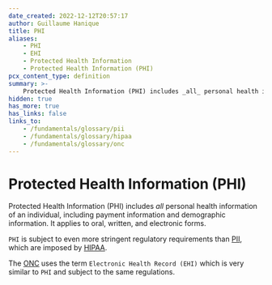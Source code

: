```yaml
---
date_created: 2022-12-12T20:57:17
author: Guillaume Hanique
title: PHI
aliases:
    - PHI
    - EHI
    - Protected Health Information
    - Protected Health Information (PHI)
pcx_content_type: definition
summary: >-
    Protected Health Information (PHI) includes _all_ personal health information of an individual, including payment information and demographic information.
hidden: true
has_more: true
has_links: false
links_to:
    - /fundamentals/glossary/pii
    - /fundamentals/glossary/hipaa
    - /fundamentals/glossary/onc
---
```


# Protected Health Information (PHI)

Protected Health Information (PHI) includes _all_ personal health information of an individual, including payment information and demographic information. It applies to oral, written, and electronic forms.

`PHI` is subject to even more stringent regulatory requirements than [PII](/fundamentals/glossary/pii), which are imposed by [HIPAA](/fundamentals/glossary/hipaa).

The [ONC](/fundamentals/glossary/onc) uses the term `Electronic Health Record (EHI)` which is very similar to `PHI` and subject to the same regulations.
